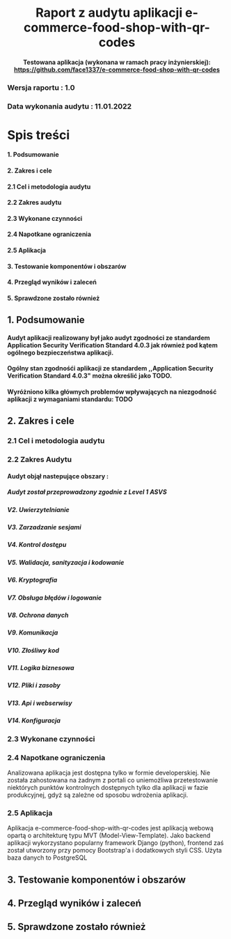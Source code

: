 # <center>Raport z audytu aplikacji e-commerce-food-shop-with-qr-codes</center>
#### <center> Testowana aplikacja (wykonana w ramach pracy inżynierskiej): https://github.com/face1337/e-commerce-food-shop-with-qr-codes </center>
### Wersja raportu : 1.0
### Data wykonania audytu : 11.01.2022
# Spis treści
#### **1. Podsumowanie**
#### **2. Zakres i cele** 
####  2.1 Cel i metodologia audytu
####  2.2 Zakres audytu
####  2.3 Wykonane czynności
####  2.4 Napotkane ograniczenia
####  2.5 Aplikacja 
#### **3. Testowanie komponentów i obszarów**
#### **4. Przegląd wyników i zaleceń** 
#### **5. Sprawdzone zostało również**
## **1. Podsumowanie**
#### Audyt aplikacji realizowany był jako audyt zgodności ze standardem Application Security Verification Standard 4.0.3 jak również pod kątem ogólnego bezpieczeństwa aplikacji.
#### Ogólny stan zgodnośći aplikacji ze standardem ,,Application Security Verification Standard 4.0.3" można określić jako **TODO**.
#### Wyróżniono kilka głównych problemów wpływających na niezgodność aplikacji z wymaganiami standardu: TODO
## **2. Zakres i cele** 
### **2.1 Cel i metodologia audytu**
### **2.2 Zakres Audytu**
####  Audyt objął nastepujące obszary :
##### Audyt został przeprowadzony zgodnie z Level 1 ASVS

##### V2. Uwierzytelnianie
##### V3. Zarzadzanie sesjami
##### V4. Kontrol dostępu
##### V5. Walidacja, sanityzacja i kodowanie 
##### V6. Kryptografia
##### V7. Obsługa błędów i logowanie
##### V8. Ochrona danych
##### V9. Komunikacja
##### V10. Złośliwy kod
##### V11. Logika biznesowa
##### V12. Pliki i zasoby
##### V13. Api i webserwisy
##### V14. Konfiguracja
### **2.3 Wykonane czynności**
### **2.4 Napotkane ograniczenia**
Analizowana aplikacja jest dostępna tylko w formie developerskiej. Nie została zahostowana na żadnym z portali co uniemożliwa przetestowanie niektórych punktów kontrolnych dostępnych tylko dla aplikacji w fazie produkcyjnej, gdyż są zależne od sposobu wdrożenia aplikacji.
### **2.5 Aplikacja**
Aplikacja e-commerce-food-shop-with-qr-codes jest aplikacją webową opartą o architekturę typu MVT (Model-View-Template). Jako backend aplikacji wykorzystano popularny framework Django (python), frontend zaś został utworzony przy pomocy Bootstrap'a i dodatkowych styli CSS. Użyta baza danych to PostgreSQL
## **3. Testowanie komponentów i obszarów**
## **4. Przegląd wyników i zaleceń** 
## **5. Sprawdzone zostało również**
